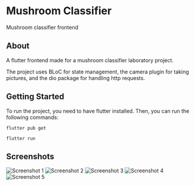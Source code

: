 # Mushroom Classifier

Mushroom classifier frontend

## About

A flutter frontend made for a mushroom classifier laboratory project.

The project uses BLoC for state management, the camera plugin for taking pictures, and the dio package for handling http requests.

## Getting Started

To run the project, you need to have flutter installed. Then, you can run the following commands:

```flutter pub get```

```flutter run```

## Screenshots
![Screenshot 1](https://drive.google.com/uc?export_view&id=1hY19X_fflEX9nV8pzwz5e4MlncwVCp3y)
![Screenshot 2](https://drive.google.com/uc?export_view&id=1jkud-eOuCEcKzc0iLUWF-K1uMviG0FXp)
![Screenshot 3](https://drive.google.com/uc?export_view&id=1-yYkf4LWL9OlI2u_uzr_x1in2NWyERrh)
![Screenshot 4](https://drive.google.com/uc?export_view&id=1QvEWHKuChLlZOX4vM-iusJZw4Nw0jhxe)
![Screenshot 5](https://drive.google.com/uc?export_view&id=1z8hCmj5nwGRSdtRc5b_uq1FqSLFMiBkI)
